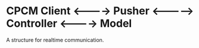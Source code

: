 # CPCM Client <----> Pusher <-----> Controller <----> Model

A structure for realtime communication.

